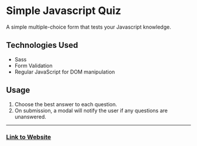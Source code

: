 
# Simple Javascript Quiz

A simple multiple-choice form that tests your Javascript knowledge. 

## Technologies Used
* Sass
* Form Validation
* Regular JavaScript for DOM manipulation

## Usage

1. Choose the best answer to each question.
2. On submission, a modal will notify the user if any questions are unanswered.

---

### [Link to Website](https://alejandro-loja.github.io/simpleQuiz/)